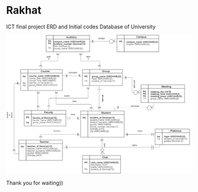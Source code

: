 # Rakhat
ICT final project ERD and Initial codes
Database of University


![ERD](University.png)

Thank you for waiting))
